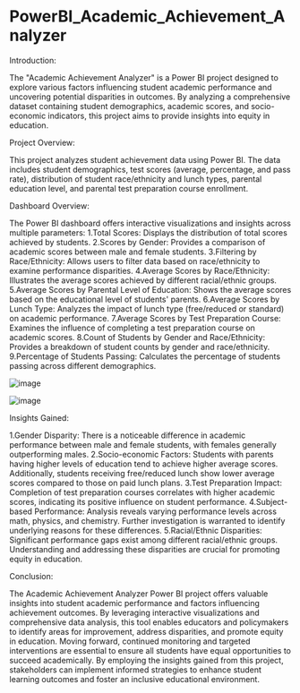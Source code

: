 # PowerBI_Academic_Achievement_Analyzer
Introduction:

The "Academic Achievement Analyzer" is a Power BI project designed to explore various factors influencing student academic performance and uncovering potential disparities in outcomes. By analyzing a comprehensive dataset containing student demographics, academic scores, and socio-economic indicators, this project aims to provide insights into equity in education.

Project Overview:

This project analyzes student achievement data using Power BI. The data includes student demographics, test scores (average, percentage, and pass rate), distribution of student race/ethnicity and lunch types, parental education level, and parental test preparation course enrollment.

Dashboard Overview:

The Power BI dashboard offers interactive visualizations and insights across multiple parameters:
1.Total Scores: Displays the distribution of total scores achieved by students.
2.Scores by Gender: Provides a comparison of academic scores between male and female students.
3.Filtering by Race/Ethnicity: Allows users to filter data based on race/ethnicity to examine performance disparities.
4.Average Scores by Race/Ethnicity: Illustrates the average scores achieved by different racial/ethnic groups.
5.Average Scores by Parental Level of Education: Shows the average scores based on the educational level of students' parents.
6.Average Scores by Lunch Type: Analyzes the impact of lunch type (free/reduced or standard) on academic performance.
7.Average Scores by Test Preparation Course: Examines the influence of completing a test preparation course on academic scores.
8.Count of Students by Gender and Race/Ethnicity: Provides a breakdown of student counts by gender and race/ethnicity.
9.Percentage of Students Passing: Calculates the percentage of students passing across different demographics.


![image](https://github.com/Asthavithule24/PowerBI_Academic_Achievement_Analyzer/assets/157026150/2c0f941c-4068-4151-b89d-89b9e2f05bc1)

![image](https://github.com/Asthavithule24/PowerBI_Academic_Achievement_Analyzer/assets/157026150/1512c9d3-8ae7-4be9-9fdd-8d90b9f0055e)

Insights Gained:

1.Gender Disparity: There is a noticeable difference in academic performance between male and female students, with females generally outperforming males.
2.Socio-economic Factors: Students with parents having higher levels of education tend to achieve higher average scores. Additionally, students receiving free/reduced lunch show lower average scores compared to those on paid lunch plans.
3.Test Preparation Impact: Completion of test preparation courses correlates with higher academic scores, indicating its positive influence on student performance.
4.Subject-based Performance: Analysis reveals varying performance levels across math, physics, and chemistry. Further investigation is warranted to identify underlying reasons for these differences.
5.Racial/Ethnic Disparities: Significant performance gaps exist among different racial/ethnic groups. Understanding and addressing these disparities are crucial for promoting equity in education.

Conclusion:

The Academic Achievement Analyzer Power BI project offers valuable insights into student academic performance and factors influencing achievement outcomes. By leveraging interactive visualizations and comprehensive data analysis, this tool enables educators and policymakers to identify areas for improvement, address disparities, and promote equity in education. Moving forward, continued monitoring and targeted interventions are essential to ensure all students have equal opportunities to succeed academically.
By employing the insights gained from this project, stakeholders can implement informed strategies to enhance student learning outcomes and foster an inclusive educational environment.
